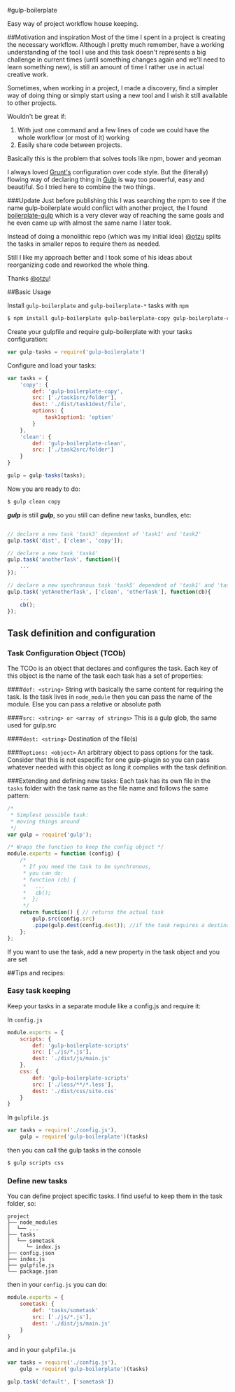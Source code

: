 #gulp-boilerplate

Easy way of project workflow house keeping.

##Motivation and inspiration
Most of the time I spent in a project is creating the necessary workflow. Although I pretty much remember, have a working understanding of the tool I use and this task doesn't represents a big challenge in current times (until something changes again and we'll need to learn something new), is still an amount of time I rather use in actual creative work.

Sometimes, when working in a project, I made a discovery, find a simpler way of doing thing or simply start using a new tool and I wish it still available to other projects.

Wouldn't be great if:

1. With just one command and a few lines of code we could have the whole workflow (or most of it) working
2. Easily share code between projects.

Basically this is the problem that solves tools like npm, bower and yeoman

I always loved [Grunt's](http://gruntjs.com/sample-gruntfile) configuration over code style. But the (literally) flowing way of declaring thing in [Gulp](http://gulpjs.com/) is way too powerful, easy and beautiful. So I tried here to combine the two  things.

###Update
Just before publishing this I was searching the npm to see if the name gulp-boilerplate would conflict with another project, the I found [boilerplate-gulp](https://github.com/oztu/boilerplate-gulp) which is a very clever way of reaching the same goals and he even came up with almost the same name I later took.

Instead of doing a monolithic repo (which was my initial idea) [@otzu](https://github.com/oztu) splits the tasks in smaller repos to require them as needed.

Still I like my approach better and I took some of his ideas about reorganizing code and reworked the whole thing.

Thanks [@otzu](https://github.com/oztu)!

##Basic Usage

Install `gulp-boilerplate` and `gulp-boilerplate-*` tasks with `npm`

```sh
$ npm install gulp-boilerplate gulp-boilerplate-copy gulp-boilerplate-clean
```

Create your gulpfile and require gulp-boilerplate with your tasks configuration:

```javascript
var gulp-tasks = require('gulp-boilerplate')
```

Configure and load your tasks:

```javascript
var tasks = {
    'copy': {
        def: 'gulp-boilerplate-copy',
        src: ['./task1src/folder'],
        dest: './dist/task1dest/file',
        options: {
            task1option1: 'option'
        }
    },
    'clean': {
        def: 'gulp-boilerplate-clean',
        src: ['./task2src/folder']
    }
}

gulp = gulp-tasks(tasks);
```

Now you are ready to do:

```sh
$ gulp clean copy
```

***gulp*** is still ***gulp***, so you still can define new tasks, bundles, etc:

```javascript

// declare a new task 'task3' dependent of 'task1' and 'task2'
gulp.task('dist', ['clean', 'copy']);

// declare a new task 'task4'
gulp.task('anotherTask', function(){
    ...
});

// declare a new synchronous task 'task5' dependent of 'task1' and 'task4'
gulp.task('yetAnotherTask', ['clean', 'otherTask'], function(cb){
    ...
    cb();
});
```

## Task definition and configuration
### Task Configuration Object (TCOb)
The TCOo is an object that declares and configures the task.
Each key of this object is the name of the task
each task has a set of properties:

####`def: <string>`
String with basically the same content for requiring the task. Is the task lives in `node_module` then you can pass the name of the module. Else you can pass a relative or absolute path

####`src: <string> or <array of strings>`
This is a gulp glob, the same used for gulp.src

####`dest: <string>`
Destination of the file(s)

####`options: <object>`
An arbitrary object to pass options for the task. Consider that this is not especific for one gulp-plugin so you can pass whatever needed with this object as long it complies with the task definition.

###Extending and defining new tasks:
Each task has its own file in the `tasks` folder with the task name as the file name and follows the same pattern:

```javascript
/*
 * Simplest possible task:
 * moving things around
 */
var gulp = require('gulp');

/* Wraps the function to keep the config object */
module.exports = function (config) {
    /*
     * If you need the task to be synchronous,
     * you can do:
     * function (cb) {
     *   ...
     *   cb();
     *  };
     */
    return function() { // returns the actual task
        gulp.src(config.src)
        .pipe(gulp.dest(config.dest)); //if the task requires a destination
    };
};
```

If you want to use the task, add a new property in the task object and you are set

##Tips and recipes:

### Easy task keeping
Keep your tasks in a separate module like a config.js and require it:

In `config.js`

```javascript
module.exports = {
    scripts: {
        def: 'gulp-boilerplate-scripts'
        src: ['./js/*.js'],
        dest: './dist/js/main.js'
    },
    css: {
        def: 'gulp-boilerplate-scripts'
        src: ['./less/**/*.less'],
        dest: './dist/css/site.css'
    }
}
```

In `gulpfile.js`

```javascript
var tasks = require('./config.js'),
    gulp = require('gulp-boilerplate')(tasks)
```

then you can call the gulp tasks in the console

```bash
$ gulp scripts css
```

### Define new tasks
You can define project specific tasks. I find useful to keep them in the task folder, so:

```
project
├── node_modules
│  └── ...
├── tasks
│  └── sometask
│     └─ index.js
├── config.json
├── index.js
├── gulpfile.js
└── package.json
```

then in your `config.js` you can do:

```javascript
module.exports = {
    sometask: {
        def: 'tasks/sometask'
        src: ['./js/*.js'],
        dest: './dist/js/main.js'
    }
}
```

and in your `gulpfile.js`

```javascript
var tasks = require('./config.js'),
    gulp = require('gulp-boilerplate')(tasks)

gulp.task('default', ['sometask'])
```
